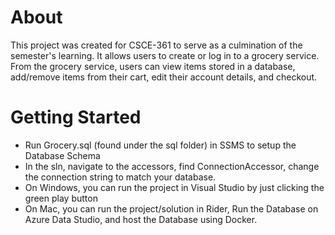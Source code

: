 # About
This project was created for CSCE-361 to serve as a culmination of the semester's learning. It allows users to create or log in to a grocery service. From the grocery service, users can view items stored in a database, add/remove items from their cart, edit their account details, and checkout.
# Getting Started
* Run Grocery.sql (found under the sql folder) in SSMS to setup the Database Schema
* In the sln, navigate to the accessors, find ConnectionAccessor, change the connection string to match your database.
* On Windows, you can run the project in Visual Studio by just clicking the green play button
* On Mac, you can run the project/solution in Rider, Run the Database on Azure Data Studio, and host the Database using Docker.
  
